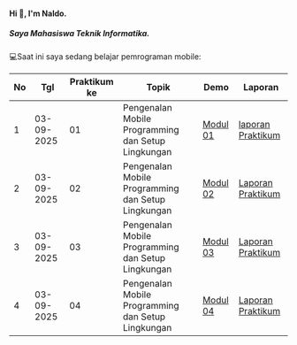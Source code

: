#### Hi 👋, I'm Naldo. 
##### Saya Mahasiswa Teknik Informatika.

💻Saat ini saya sedang belajar pemrograman mobile:

| No  | Tgl  | Praktikum ke  | Topik  | Demo | Laporan |
| ------------ | ------------ | ------------ | ------------ | ------------ | ------------ | 
|  1 | 03-09-2025  | 01  | Pengenalan Mobile Programming dan Setup Lingkungan  | [Modul 01](https://docs.google.com/document/d/1aVRJTNYvTpJY1oBlYQX1pxzbSQFfJ98n/edit?usp=sharing&ouid=104944616880503288967&rtpof=true&sd=true "Modul 01") | [laporan Praktikum](https://drive.google.com/file/d/1_JFMhFh7mBU-3Xn7Imv_BcdBs_BIDJ6g/view?usp=sharing) |
|  2 | 03-09-2025  | 02  | Pengenalan Mobile Programming dan Setup Lingkungan  | [Modul 02](https://drive.google.com/file/d/1vOnHP2QDF15tHeX7bveQtUifnsvgecvo/view?usp=drive_link "Demo 02")| [Laporan Praktikum](https://drive.google.com/file/d/1c1hI7u8gQSkxo38WGudBtJgn1l5XA2l7/view?usp=sharing "Template laporan")|
|  3 | 03-09-2025  | 03  | Pengenalan Mobile Programming dan Setup Lingkungan  | [Modul 03](https://drive.google.com/file/d/1W0iig7xmXf6Tdv_CFdfuZAV7z2BiYawN/view?usp=drive_link "Demo 03")| [Laporan Praktikum](https://drive.google.com/file/d/1djuKQCdnk5TYw_U-GP5UHTcLC5UOkX5K/view?usp=drive_link "Template laporan")|
|  4 | 03-09-2025  | 04  | Pengenalan Mobile Programming dan Setup Lingkungan  | [Modul 04](https://drive.google.com/file/d/1vOnHP2QDF15tHeX7bveQtUifnsvgecvo/view?usp=drive_link "Demo 04")| [Laporan Praktikum](https://drive.google.com/file/d/1c1hI7u8gQSkxo38WGudBtJgn1l5XA2l7/view?usp=sharing "Template laporan")|
